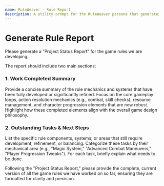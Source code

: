 ```yaml
---
name: RuleWeaver - Rule Report
description: A utility prompt for the RuleWeaver persona that generates a report of the current rule set.
---
```


# Generate Rule Report

Please generate a "Project Status Report" for the game rules we are developing.

The report should include two main sections:

### 1. Work Completed Summary

Provide a concise summary of the rule mechanics and systems that have been fully developed or significantly refined. Focus on the core gameplay loops, action resolution mechanics (e.g., combat, skill checks), resource management, and character progression elements that are now robust. Highlight how these completed elements align with the overall game design philosophy.

### 2. Outstanding Tasks & Next Steps

List the specific rule components, systems, or areas that still require development, refinement, or balancing. Categorize these tasks by their mechanical area (e.g., "Magic System," "Advanced Combat Maneuvers," "Player Progression Tweaks"). For each task, briefly explain what needs to be done.

Following the "Project Status Report," please provide the complete, current version of all the game rules we have worked on so far, ensuring they are formatted for clarity and precision.
